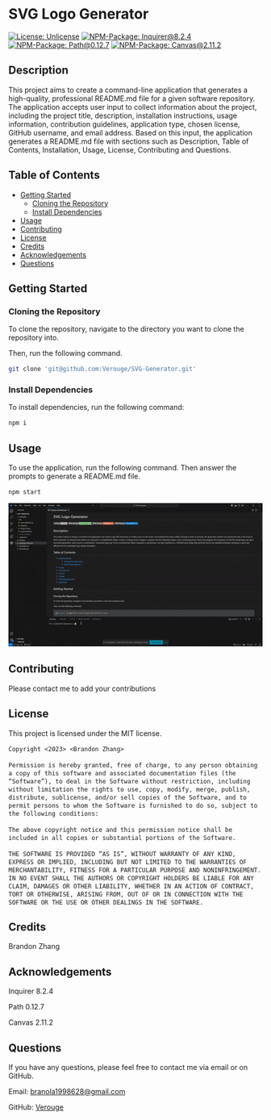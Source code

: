 # SVG Logo Generator

[![License: Unlicense](https://img.shields.io/badge/License-CC0_1.0-lightgrey.svg)](https://creativecommons.org/publicdomain/zero/1.0/)
[![NPM-Package: Inquirer@8.2.4](https://img.shields.io/badge/NPM_Package-Inquirer@8.2.4-lightgreen.svg)](https://www.npmjs.com/package/inquirer)
[![NPM-Package: Path@0.12.7](https://img.shields.io/badge/NPM_Package-Path@0.12.7-red.svg)](https://www.npmjs.com/package/path)
[![NPM-Package: Canvas@2.11.2](https://img.shields.io/badge/NPM_Package-Canvas@0.12.7-blue.svg)](https://www.npmjs.com/package/canvas)

## Description

This project aims to create a command-line application that generates a high-quality, professional README.md file for a given software repository. The application accepts user input to collect information about the project, including the project title, description, installation instructions, usage information, contribution guidelines, application type, chosen license, GitHub username, and email address. Based on this input, the application generates a README.md file with sections such as Description, Table of Contents, Installation, Usage, License, Contributing and Questions.

## Table of Contents

- [Getting Started](#getting-started)
  - [Cloning the Repository](#cloning-the-repository)
  - [Install Dependencies](#install-dependencies)
- [Usage](#usage)
- [Contributing](#contributing)
- [License](#license)
- [Credits](#credits)
- [Acknowledgements](#acknowledgements)
- [Questions](#questions)

## Getting Started

### Cloning the Repository

To clone the repository, navigate to the directory you want to clone the repository into.

Then, run the following command.

```bash
git clone 'git@github.com:Verouge/SVG-Generator.git'
```

### Install Dependencies

To install dependencies, run the following command:

```bash
npm i
```

## Usage

To use the application, run the following command. Then answer the prompts to generate a README.md file.

```bash
npm start
```

![](/assets/demo.gif)

## Contributing

Please contact me to add your contributions

## License

This project is licensed under the MIT license.

```
Copyright <2023> <Brandon Zhang>

Permission is hereby granted, free of charge, to any person obtaining a copy of this software and associated documentation files (the “Software”), to deal in the Software without restriction, including without limitation the rights to use, copy, modify, merge, publish, distribute, sublicense, and/or sell copies of the Software, and to permit persons to whom the Software is furnished to do so, subject to the following conditions:

The above copyright notice and this permission notice shall be included in all copies or substantial portions of the Software.

THE SOFTWARE IS PROVIDED “AS IS”, WITHOUT WARRANTY OF ANY KIND, EXPRESS OR IMPLIED, INCLUDING BUT NOT LIMITED TO THE WARRANTIES OF MERCHANTABILITY, FITNESS FOR A PARTICULAR PURPOSE AND NONINFRINGEMENT. IN NO EVENT SHALL THE AUTHORS OR COPYRIGHT HOLDERS BE LIABLE FOR ANY CLAIM, DAMAGES OR OTHER LIABILITY, WHETHER IN AN ACTION OF CONTRACT, TORT OR OTHERWISE, ARISING FROM, OUT OF OR IN CONNECTION WITH THE SOFTWARE OR THE USE OR OTHER DEALINGS IN THE SOFTWARE.
```

## Credits

Brandon Zhang

## Acknowledgements

Inquirer 8.2.4

Path 0.12.7

Canvas 2.11.2

## Questions

If you have any questions, please feel free to contact me via email or on GitHub.

Email: branola1998628@gmail.com

GitHub: [Verouge](https://github.com/Verouge)
